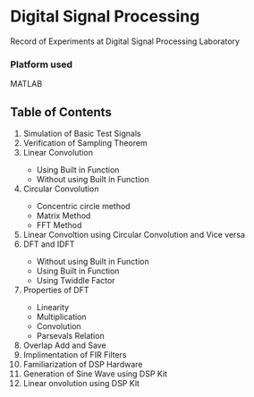# Digital Signal Processing 
 Record of Experiments at Digital Signal Processing Laboratory
 ### Platform used
 MATLAB 
 ## Table of Contents
   <ol>
     <li>Simulation of Basic Test Signals</li>
     <li>Verification of Sampling Theorem</li>
     <li>Linear Convolution</li>
       <ul>
         <li>Using Built in Function</li>
         <li>Without using Built in Function</li>
       </ul>
     <li>Circular Convolution</li>
       <ul>
         <li>Concentric circle method</li>
         <li>Matrix Method</li>
         <li>FFT Method</li>
       </ul>
     <li>Linear Convoltion using Circular Convolution and Vice versa</li>
    <li> DFT and IDFT</li>
     <ul>
      <li>Without using Built in Function</li>
       <li>Using Built in Function</li>
       <li>Using Twiddle Factor</li>
     </ul>
    <li>Properties of DFT</li>
    <ul>
     <li>Linearity</li>
     <li>Multiplication</li>
     <li>Convolution</li>
     <li>Parsevals Relation</li>
    </ul>
    <li>Overlap Add and Save</li>
    <li>Implimentation of FIR Filters</li>
    <li>Familiarization of DSP Hardware</li>
    <li>Generation of Sine Wave using DSP Kit</li>
    <li>Linear onvolution using DSP Kit</li>
   </ol>
